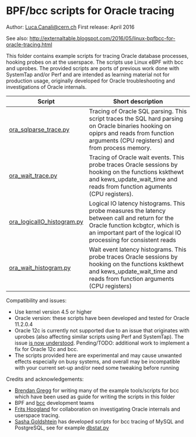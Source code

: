 # BPF/bcc scripts for Oracle tracing

Author: Luca.Canali@cern.ch
First release: April 2016

See also: http://externaltable.blogspot.com/2016/05/linux-bpfbcc-for-oracle-tracing.html

This folder contains example scripts for tracing Oracle database processes, hooking probes on at the userspace. The scripts use Linux eBPF with bcc and uprobes.
The provided scripts are ports of previous work done with SystemTap and/or Perf and are intended as learning material not for production usage, originally developed for Oracle troubleshooting and investigations of Oracle internals.

| Script                     | Short description
| -------------------------- | -------------------------------------------------------------------------------------
| [ora_sqlparse_trace.py](ora_sqlparse_trace.py) | Tracing of Oracle SQL parsing. This script traces the SQL hard parsing on Oracle binaries hooking on opiprs and reads from function arguments (CPU registers) and from process memory.
| [ora_wait_trace.py](ora_wait_trace.py)         |  Tracing of Oracle wait events. This probe traces Oracle sessions by hooking on the functions kskthewt and kews_update_wait_time and reads from function aguments (CPU registers).
| [ora_logicalIO_histogram.py](ora_logicalIO_histogram.py) | Logical IO latency histograms. This probe measures the latency between call and return for the Oracle function kcbgtcr, which is an important part of the logical IO processing for consistent reads
| [ora_wait_histogram.py](ora_wait_histogram.py) | Wait event latency histograms. This probe traces Oracle sessions by hooking on the functions kskthewt and kews_update_wait_time and reads from function arguments (CPU registers)

Compatibility and issues:

- Use kernel version 4.5 or higher 
- Oracle version: these scripts have been developed and tested for Oracle 11.2.0.4
- Oracle 12c is currently not supported due to an issue that originates with uprobes (also affecting similar scripts using Perf and SystemTap). The issue [is now understood](https://github.com/LucaCanali/Linux_tracing_scripts/tree/master/SystemTap_Userspace_Oracle). Pending/TODO: additional work to implement a fix for Oracle 12c and bcc.
- The scripts provided here are experimental and may cause unwanted effects especially on busy systems, and overall may be incompatible with your current set-up and/or need some tweaking before running

Credits and acknowledgements:

- [Brendan Gregg](https://twitter.com/brendangregg) for writing many of the example tools/scripts for bcc which have been used as guide for writing the scripts in this folder
- BPF and [bcc](https://github.com/iovisor/bcc) development teams
- [Frits Hoogland](https://twitter.com/fritshoogland) for collaboration on investigating Oracle internals and userspace tracing.
- [Sasha Goldshtein](https://twitter.com/goldshtn) has developed scripts for bcc tracing of MySQL and PostgreSQL, see for example [dbstat.py](https://github.com/iovisor/bcc/blob/master/tools/dbstat.py)

